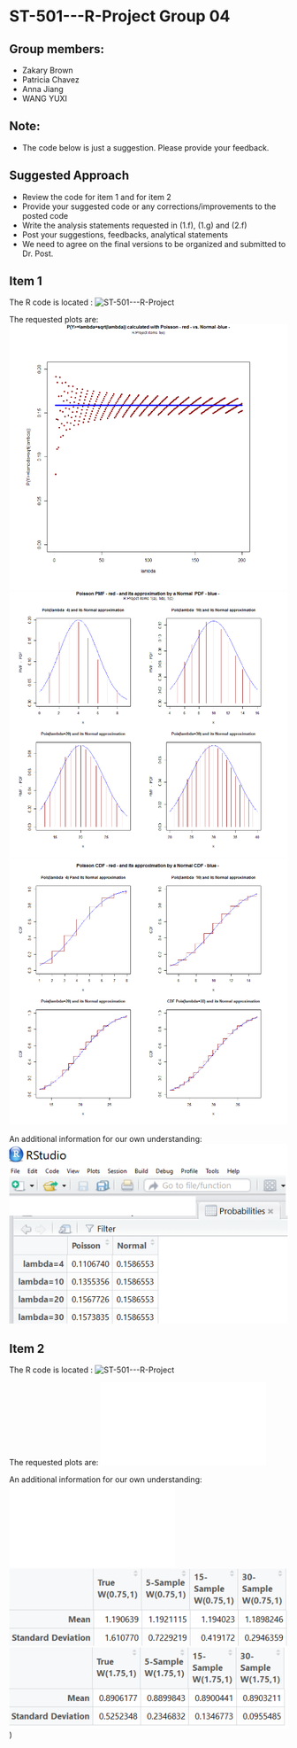 # ST-501---R-Project Group 04

## Group members:
- Zakary Brown
- Patricia Chavez
- Anna Jiang
- WANG YUXI

## Note:
- The code below is just a suggestion.  Please provide your feedback.

## Suggested Approach
- Review the code for item 1 and for item 2
- Provide your suggested code or any corrections/improvements to the posted code
- Write the analysis statements requested in (1.f), (1.g) and (2.f)
- Post your suggestions, feedbacks, analytical statements
- We need to agree on the final versions to be organized and submitted to Dr. Post.

## Item 1
The R code is located : ![ST-501---R-Project](GROUP%2004%20-%20ST%20501%20-%20R%20Project%20-%20Item%201.R)

The requested plots are:
![ST-501---R-Project](Probabilities%20for%20lambdas.png)
![ST-501---R-Project](PMF%20and%20PDF.png)
![ST-501---R-Project](CDF.png)

An additional information for our own understanding:
![ST-501---R-Project](Probabilities.png)

## Item 2
The R code is located : ![ST-501---R-Project](GROUP%2004%20-%20ST%20501%20-%20R%20Project%20-%20Item%202%20v1.0.R)

The requested plots are:
![ST-501---R-Project](Rplot02.pdf)

An additional information for our own understanding:
![ST-501---R-Project](Rplot01.pdf)
![ST-501---R-Project](Parameters075.png)
![ST-501---R-Project](Parameters175.png))





